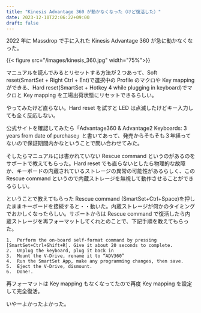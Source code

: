 ```yaml
---
title: "Kinesis Advantage 360 が動かなくなった（けど復活した）"
date: 2023-12-10T22:06:22+09:00
draft: false
---
```


2022 年に Massdrop で手に入れた Kinesis Advantage 360 が急に動かなくなった。

{{< figure src="/images/kinesis_360.jpg" width="75%">}}

マニュアルを読んでみるとリセットする方法が２つあって、Soft reset(SmartSet + Right Ctrl + Ent)で選択中の Profile のマクロや Key mapping ができる、Hard reset(SmartSet + Hotkey 4 while plugging in keyboard)でマクロと Key mapping を工場出荷状態にリセットできるらしい。


やってみたけど直らない。Hard reset を試すと LED は点滅したけどキー入力しても全く反応しない。

公式サイトを確認してみたら「Advantage360 & Advantage2 Keyboards: 3 years from date of purchase」と書いてあって、発売からそもそも３年経ってないので保証期間内かなということで問い合わせてみた。

そしたらマニュアルには書かれていない Rescue command というのがあるのをサポートで教えてもらった。Hard reset でも直らないとしたら物理的な故障か、キーボードの内蔵されているストレージの異常の可能性があるらしく、この Rescue command というので内蔵ストレージを無視して動作させることができるらしい。

ということで教えてもらった Rescue command (SmartSet+Ctrl+Space)を押したままキーボードを接続すると・・動いた。内蔵ストレージが何かのタイミングでおかしくなったらしい。サポートからは Rescue command で復活したら内蔵ストレージを再フォーマットしてくれとのことで、下記手順を教えてもらった。

```
1.  Perform the on-board self-format command by pressing [SmartSet+Ctrl+Shift+R]. Give it about 20 seconds to complete.
2.  Unplug the keyboard, plug it back in 
3.  Mount the V-Drive, rename it to “ADV360”
4.  Run the SmartSet App, make any programming changes, then save.
5.  Eject the V-Drive, dismount.
6.  Done!.

 ```

再フォーマットは Key mapping もなくなってたので再度 Key mapping を設定して完全復活。

いやーよかったよかった。

